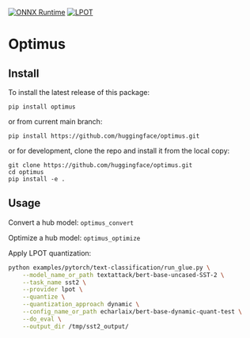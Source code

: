[![ONNX Runtime](https://github.com/huggingface/optimus/actions/workflows/test-onnxruntime.yml/badge.svg)](https://github.com/huggingface/optimus/actions/workflows/test-onnxruntime.yml)
[![LPOT](https://github.com/huggingface/optimus/actions/workflows/test-intel.yml/badge.svg)](https://github.com/huggingface/optimus/actions/workflows/test-intel.yml)

# Optimus

## Install
To install the latest release of this package:

`pip install optimus`

or from current main branch:

`pip install https://github.com/huggingface/optimus.git`

or for development, clone the repo and install it from the local copy:

```
git clone https://github.com/huggingface/optimus.git
cd optimus 
pip install -e .
```


## Usage
Convert a hub model:
`optimus_convert` 

Optimize a hub model:
`optimus_optimize` 

Apply LPOT quantization:

```bash
python examples/pytorch/text-classification/run_glue.py \
    --model_name_or_path textattack/bert-base-uncased-SST-2 \
    --task_name sst2 \
    --provider lpot \
    --quantize \
    --quantization_approach dynamic \
    --config_name_or_path echarlaix/bert-base-dynamic-quant-test \
    --do_eval \
    --output_dir /tmp/sst2_output/
```
